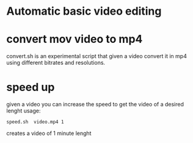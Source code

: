 # Automatic basic video editing 

# convert mov video to mp4

convert.sh is an experimental script that given a video convert it in mp4 using different bitrates and resolutions.

# speed up 

given a video you can increase the speed to get the video of a desired lenght
 usage: 

```
speed.sh  video.mp4 1
```

 creates a video of 1 minute lenght 
